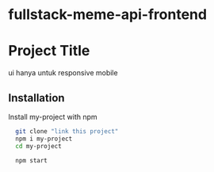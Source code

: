 # fullstack-meme-api-frontend



# Project Title

ui hanya untuk responsive mobile



## Installation

Install my-project with npm

```bash
  git clone "link this project"
  npm i my-project
  cd my-project

  npm start
```
    
